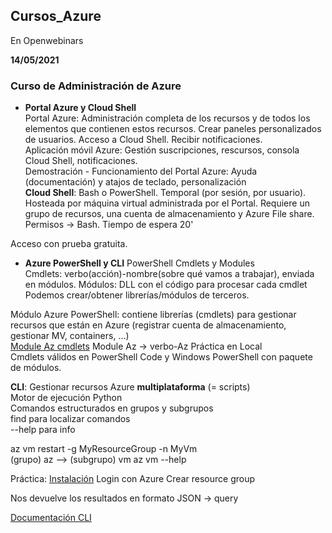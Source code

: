 ## Cursos_Azure ##

En Openwebinars  

**14/05/2021**  
### Curso de Administración de Azure ###
- **Portal Azure y Cloud Shell**  
Portal Azure: Administración completa de los recursos y de todos los elementos que contienen estos recursos. Crear paneles personalizados de usuarios. Acceso a Cloud Shell. Recibir notificaciones.  
Aplicación móvil Azure: Gestión suscripciones, rescursos, consola Cloud Shell, notificaciones.  
Demostración - Funcionamiento del Portal Azure: Ayuda (documentación) y atajos de teclado, personalización  
**Cloud Shell**: Bash o PowerShell. Temporal (por sesión, por usuario). Hosteada por máquina virtual administrada por el Portal. Requiere un grupo de recursos, una cuenta de almacenamiento y Azure File share. Permisos -> Bash. Tiempo de espera 20'   

Acceso con prueba gratuita.  


- **Azure PowerShell y CLI**
PowerShell Cmdlets y Modules  
Cmdlets: verbo(acción)-nombre(sobre qué vamos a trabajar), enviada en módulos.
Módulos: DLL con el código para procesar cada cmdlet   
Podemos crear/obtener librerías/módulos de terceros.  

Módulo Azure PowerShell: contiene librerías (cmdlets) para gestionar recursos que están en Azure (registrar cuenta de almacenamiento, gestionar MV, containers, ...)  
 [Module Az cmdlets](https://github.com/Azure/azure-powershell) 
 Module Az -> verbo-Az
Práctica en Local  
Cmdlets válidos en PowerShell Code y Windows PowerShell con paquete de módulos.  

**CLI**: Gestionar recursos Azure **multiplataforma** (= scripts)  
Motor de ejecución Python  
Comandos estructurados en grupos y subgrupos  
find para localizar comandos  
--help para info

az vm restart -g MyResourceGroup -n MyVm  
(grupo) az --> (subgrupo) vm 
az vm --help  

Práctica:
[Instalación](https://docs.microsoft.com/es-es/cli/azure/install-azure-cli)
Login con Azure
Crear resource group 

Nos devuelve los resultados en formato JSON -> query  

[Documentación CLI](
https://docs.microsoft.com/es-es/cli/azure/)